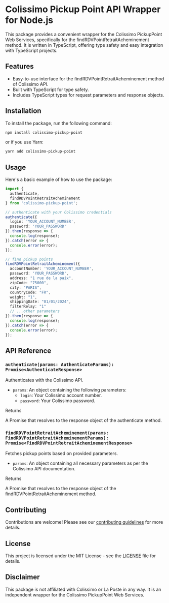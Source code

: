 # Colissimo Pickup Point API Wrapper for Node.js

This package provides a convenient wrapper for the Colissimo PickupPoint Web Services, specifically for the findRDVPointRetraitAcheminement method. It is written in TypeScript, offering type safety and easy integration with TypeScript projects.

## Features

- Easy-to-use interface for the findRDVPointRetraitAcheminement method of Colissimo API.
- Built with TypeScript for type safety.
- Includes TypeScript types for request parameters and response objects.

## Installation

To install the package, run the following command:

```bash
npm install colissimo-pickup-point
```

or if you use Yarn:

```bash
yarn add colissimo-pickup-point
```

## Usage

Here's a basic example of how to use the package:

```typescript
import {
  authenticate,
  findRDVPointRetraitAcheminement
} from 'colissimo-pickup-point';

// authenticate with your Colissimo credentials
authenticate({
  login: 'YOUR_ACCOUNT_NUMBER',
  password: 'YOUR_PASSWORD'
}).then(response => {
  console.log(response);
}).catch(error => {
  console.error(error);
});

// find pickup points
findRDVPointRetraitAcheminement({
  accountNumber: 'YOUR_ACCOUNT_NUMBER',
  password: 'YOUR_PASSWORD',
  address: "1 rue de la paix",
  zipCode: "75000",
  city: "PARIS",
  countryCode: "FR",
  weight: "1",
  shippingDate: "01/01/2024",
  filterRelay: "1"
  // ...other parameters
}).then(response => {
  console.log(response);
}).catch(error => {
  console.error(error);
});
```

## API Reference

### `authenticate(params: AuthenticateParams): Promise<AuthenticateResponse>`

Authenticates with the Colissimo API.

- `params`: An object containing the following parameters:
  - `login`: Your Colissimo account number.
  - `password`: Your Colissimo password.

Returns

A Promise that resolves to the response object of the authenticate method.

### `findRDVPointRetraitAcheminement(params: FindRDVPointRetraitAcheminementParams): Promise<FindRDVPointRetraitAcheminementResponse>`

Fetches pickup points based on provided parameters.

- `params`: An object containing all necessary parameters as per the Colissimo API documentation.

Returns

A Promise that resolves to the response object of the findRDVPointRetraitAcheminement method.

## Contributing

Contributions are welcome! Please see our [contributing guidelines](CONTRIBUTING.md) for more details.

## License

This project is licensed under the MIT License - see the [LICENSE](LICENSE) file for details.

## Disclaimer

This package is not affiliated with Colissimo or La Poste in any way. It is an independent wrapper for the Colissimo PickupPoint Web Services.
